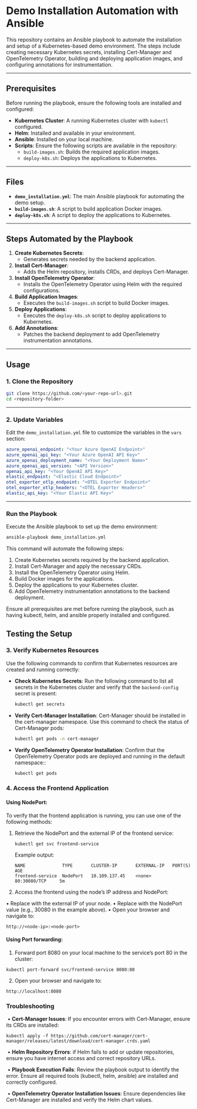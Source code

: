 



# Demo Installation Automation with Ansible

This repository contains an Ansible playbook to automate the installation and setup of a Kubernetes-based demo environment. The steps include creating necessary Kubernetes secrets, installing Cert-Manager and OpenTelemetry Operator, building and deploying application images, and configuring annotations for instrumentation.

---

## Prerequisites

Before running the playbook, ensure the following tools are installed and configured:

- **Kubernetes Cluster**: A running Kubernetes cluster with `kubectl` configured.
- **Helm**: Installed and available in your environment.
- **Ansible**: Installed on your local machine.
- **Scripts**: Ensure the following scripts are available in the repository:
  - `build-images.sh`: Builds the required application images.
  - `deploy-k8s.sh`: Deploys the applications to Kubernetes.

---

## Files

- **`demo_installation.yml`**: The main Ansible playbook for automating the demo setup.
- **`build-images.sh`**: A script to build application Docker images.
- **`deploy-k8s.sh`**: A script to deploy the applications to Kubernetes.

---

## Steps Automated by the Playbook

1. **Create Kubernetes Secrets**:
   - Generates secrets needed by the backend application.
2. **Install Cert-Manager**:
   - Adds the Helm repository, installs CRDs, and deploys Cert-Manager.
3. **Install OpenTelemetry Operator**:
   - Installs the OpenTelemetry Operator using Helm with the required configurations.
4. **Build Application Images**:
   - Executes the `build-images.sh` script to build Docker images.
5. **Deploy Applications**:
   - Executes the `deploy-k8s.sh` script to deploy applications to Kubernetes.
6. **Add Annotations**:
   - Patches the backend deployment to add OpenTelemetry instrumentation annotations.

---

## Usage

### 1. Clone the Repository

```bash
git clone https://github.com/<your-repo-url>.git
cd <repository-folder>

```
---


### 2. Update Variables

Edit the `demo_installation.yml` file to customize the variables in the `vars` section:

```yaml
azure_openai_endpoint: "<Your Azure OpenAI Endpoint>"
azure_openai_api_key: "<Your Azure OpenAI API Key>"
azure_openai_deployment_name: "<Your Deployment Name>"
azure_openai_api_version: "<API Version>"
openai_api_key: "<Your OpenAI API Key>"
elastic_endpoint: "<Elastic Cloud Endpoint>"
otel_exporter_otlp_endpoint: "<OTEL Exporter Endpoint>"
otel_exporter_otlp_headers: "<OTEL Exporter Headers>"
elastic_api_key: "<Your Elastic API Key>"
```
---

### Run the Playbook

Execute the Ansible playbook to set up the demo environment:

```bash
ansible-playbook demo_installation.yml
```
This command will automate the following steps:
1.	Create Kubernetes secrets required by the backend application.
2.	Install Cert-Manager and apply the necessary CRDs.
3.	Install the OpenTelemetry Operator using Helm.
4.	Build Docker images for the applications.
5.	Deploy the applications to your Kubernetes cluster.
6.	Add OpenTelemetry instrumentation annotations to the backend deployment.

Ensure all prerequisites are met before running the playbook, such as having kubectl, helm, and ansible properly installed and configured.



## Testing the Setup

### 3. Verify Kubernetes Resources

Use the following commands to confirm that Kubernetes resources are created and running correctly:

- **Check Kubernetes Secrets**:
  Run the following command to list all secrets in the Kubernetes cluster and verify that the `backend-config` secret is present:
  
  ```bash
  kubectl get secrets
  ```
- **Verify Cert-Manager Installation**:
  Cert-Manager should be installed in the cert-manager namespace. Use this command to check the status of Cert-Manager pods:
  
  ```bash
  kubectl get pods -n cert-manager
  ```
- **Verify OpenTelemetry Operator Installation**:
  Confirm that the OpenTelemetry Operator pods are deployed and running in the default namespace::
  
  ```bash
  kubectl get pods
  ```

### 4. Access the Frontend Application
#### Using NodePort:

To verify that the frontend application is running, you can use one of the following methods:
1. Retrieve the NodePort and the external IP of the frontend service:
   ```
   kubectl get svc frontend-service
   ```
   Example output:

   ```
   NAME              TYPE       CLUSTER-IP       EXTERNAL-IP   PORT(S)          AGE
   frontend-service  NodePort   10.109.137.45    <none>        80:30080/TCP     5m
   
   ```

2. Access the frontend using the node’s IP address and NodePort:

•	Replace <node-ip> with the external IP of your node.
•	Replace <node-port> with the NodePort value (e.g., 30080 in the example above).
•	Open your browser and navigate to:

```
http://<node-ip>:<node-port>
```

#### Using Port forwarding:


1.	Forward port 8080 on your local machine to the service’s port 80 in the cluster:

```
kubectl port-forward svc/frontend-service 8080:80
```

2.	Open your browser and navigate to:

```
http://localhost:8080
```





### **Troubleshooting**

​	•	**Cert-Manager Issues**: If you encounter errors with Cert-Manager, ensure its CRDs are installed:


```
kubectl apply -f https://github.com/cert-manager/cert-manager/releases/latest/download/cert-manager.crds.yaml
```



​	•	**Helm Repository Errors**: if Helm fails to add or update repositories, ensure you have internet access and correct repository URLs.

​	•	**Playbook Execution Fails**:  Review the playbook output to identify the error. Ensure all required tools (kubectl, helm, ansible) are installed and correctly configured.

​	•	**OpenTelemetry Operator Installation Issues**:  Ensure dependencies like Cert-Manager are installed and verify the Helm chart values.
